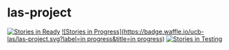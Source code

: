 # las-project

[![Stories in Ready](https://badge.waffle.io/ucb-las/las-project.svg?label=ready&title=Ready)](http://waffle.io/ucb-las/las-project)
[![Stories in Progress](https://badge.waffle.io/ucb-las/las-project.svg?label=in progress&title=in progress)](http://waffle.io/ucb-las/las-project)
[![Stories in Testing](https://badge.waffle.io/ucb-las/las-project.svg?label=testing&title=testing)](http://waffle.io/ucb-las/las-project)
